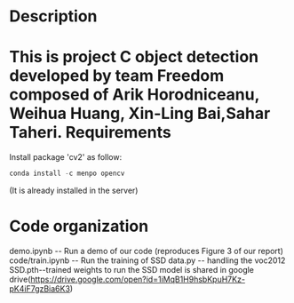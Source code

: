 Description
===========
This is project C object detection developed by team Freedom composed of Arik Horodniceanu, Weihua Huang, Xin-Ling Bai,Sahar Taheri.
Requirements
============
Install package 'cv2' as follow:

```py
conda install -c menpo opencv
```

(It is already installed in the server)

Code organization
=================

demo.ipynb -- Run a demo of our code (reproduces Figure 3 of our report)
code/train.ipynb -- Run the training of SSD
data.py -- handling the voc2012 
SSD.pth--trained weights to run the SSD model is shared in google drive(https://drive.google.com/open?id=1iMqB1H9hsbKpuH7Kz-pK4iF7gzBia6K3)